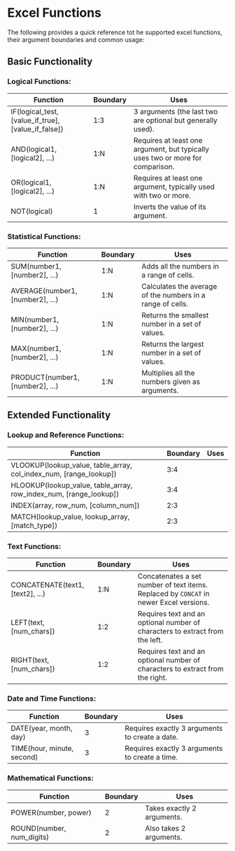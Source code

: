 # Excel Functions

The following provides a quick reference tot he supported excel functions, their argument boundaries and common usage:

## Basic Functionality

### Logical Functions:

| Function                                            | Boundary | Uses                                                                           |
| --------------------------------------------------- | -------- | ------------------------------------------------------------------------------ |
| IF(logical_test, [value_if_true], [value_if_false]) | 1:3      | 3 arguments (the last two are optional but generally used).                    |
| AND(logical1, [logical2], ...)                      | 1:N      | Requires at least one argument, but typically uses two or more for comparison. |
| OR(logical1, [logical2], ...)                       | 1:N      | Requires at least one argument, typically used with two or more.               |
| NOT(logical)                                        | 1        | Inverts the value of its argument.                                             |


### Statistical Functions:

| Function                         | Boundary | Uses                                                       |
| -----------                      | -------- | ---------------------                                      |
| SUM(number1, [number2], ...)     | 1:N      | Adds all the numbers in a range of cells.                  |
| AVERAGE(number1, [number2], ...) | 1:N      | Calculates the average of the numbers in a range of cells. |
| MIN(number1, [number2], ...)     | 1:N      | Returns the smallest number in a set of values.            |
| MAX(number1, [number2], ...)     | 1:N      | Returns the largest number in a set of values.             |
| PRODUCT(number1, [number2], ...) | 1:N      | Multiplies all the numbers given as arguments.             |

## Extended Functionality

### Lookup and Reference Functions:

| Function                                                          | Boundary | Uses                  |
| -----------                                                       | -------- | --------------------- |
| VLOOKUP(lookup_value, table_array, col_index_num, [range_lookup]) | 3:4      |                       |
| HLOOKUP(lookup_value, table_array, row_index_num, [range_lookup]) | 3:4      |                       |
| INDEX(array, row_num, [column_num])                               | 2:3      |                       |
| MATCH(lookup_value, lookup_array, [match_type])                   | 2:3      |                       |

### Text Functions:

| Function                         | Boundary | Uses                                                                                   |
| ------------                     | -------- | --------------------------------------------                                           |
| CONCATENATE(text1, [text2], ...) | 1:N      | Concatenates a set number of text items. Replaced by `CONCAT` in newer Excel versions. |
| LEFT(text, [num_chars])          | 1:2      | Requires text and an optional number of characters to extract from the left.           |
| RIGHT(text, [num_chars])         | 1:2      | Requires text and an optional number of characters to extract from the right.          |

### Date and Time Functions:

| Function                   | Boundary | Uses                                           |
| -----------                | -------- | ---------------------                          |
| DATE(year, month, day)     | 3        | Requires exactly 3 arguments to create a date. |
| TIME(hour, minute, second) | 3        | Requires exactly 3 arguments to create a time. |


### Mathematical Functions:

| Function                  | Boundary | Uses                       |
| -----------               | -------- | ---------------------      |
| POWER(number, power)      | 2        | Takes exactly 2 arguments. |
| ROUND(number, num_digits) | 2        | Also takes 2 arguments.    |
